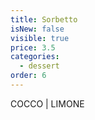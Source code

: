 ```yaml
---
title: Sorbetto
isNew: false
visible: true
price: 3.5
categories:
  - dessert
order: 6
---
```

COCCO | LIMONE